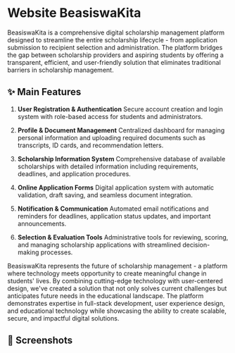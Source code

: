 # Website BeasiswaKita

BeasiswaKita is a comprehensive digital scholarship management platform designed to streamline the entire scholarship lifecycle - from application submission to recipient selection and administration. The platform bridges the gap between scholarship providers and aspiring students by offering a transparent, efficient, and user-friendly solution that eliminates traditional barriers in scholarship management.

<h2>✨ Main Features</h2>

1. <b>User Registration & Authentication</b>
    Secure account creation and login system with role-based access for students and administrators.

2. <b>Profile & Document Management</b>
    Centralized dashboard for managing personal information and uploading required documents such as transcripts, ID cards, and recommendation letters.

3. <b>Scholarship Information System</b>
    Comprehensive database of available scholarships with detailed information including requirements, deadlines, and application procedures.

4. <b>Online Application Forms</b>
    Digital application system with automatic validation, draft saving, and seamless document integration.

5. <b>Notification & Communication</b>
    Automated email notifications and reminders for deadlines, application status updates, and important announcements.

6. <b>Selection & Evaluation Tools</b>
    Administrative tools for reviewing, scoring, and managing scholarship applications with streamlined decision-making processes.


BeasiswaKita represents the future of scholarship management - a platform where technology meets opportunity to create meaningful change in students' lives. By combining cutting-edge technology with user-centered design, we've created a solution that not only solves current challenges but anticipates future needs in the educational landscape.
The platform demonstrates expertise in full-stack development, user experience design, and educational technology while showcasing the ability to create scalable, secure, and impactful digital solutions.

<h2>📸 Screenshots</h2>
